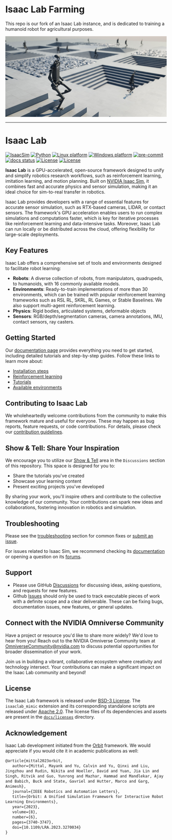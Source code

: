 # Isaac Lab Farming

This repo is our fork of an Isaac Lab instance, and is dedicated to training a humanoid robot for agricultural purposes.

![Isaac Lab](docs/source/_static/isaaclab.jpg)

---

# Isaac Lab

[![IsaacSim](https://img.shields.io/badge/IsaacSim-4.5.0-silver.svg)](https://docs.isaacsim.omniverse.nvidia.com/latest/index.html)
[![Python](https://img.shields.io/badge/python-3.10-blue.svg)](https://docs.python.org/3/whatsnew/3.10.html)
[![Linux platform](https://img.shields.io/badge/platform-linux--64-orange.svg)](https://releases.ubuntu.com/20.04/)
[![Windows platform](https://img.shields.io/badge/platform-windows--64-orange.svg)](https://www.microsoft.com/en-us/)
[![pre-commit](https://img.shields.io/github/actions/workflow/status/isaac-sim/IsaacLab/pre-commit.yaml?logo=pre-commit&logoColor=white&label=pre-commit&color=brightgreen)](https://github.com/isaac-sim/IsaacLab/actions/workflows/pre-commit.yaml)
[![docs status](https://img.shields.io/github/actions/workflow/status/isaac-sim/IsaacLab/docs.yaml?label=docs&color=brightgreen)](https://github.com/isaac-sim/IsaacLab/actions/workflows/docs.yaml)
[![License](https://img.shields.io/badge/license-BSD--3-yellow.svg)](https://opensource.org/licenses/BSD-3-Clause)
[![License](https://img.shields.io/badge/license-Apache--2.0-yellow.svg)](https://opensource.org/license/apache-2-0)


**Isaac Lab** is a GPU-accelerated, open-source framework designed to unify and simplify robotics research workflows, such as reinforcement learning, imitation learning, and motion planning. Built on [NVIDIA Isaac Sim](https://docs.isaacsim.omniverse.nvidia.com/latest/index.html), it combines fast and accurate physics and sensor simulation, making it an ideal choice for sim-to-real transfer in robotics.

Isaac Lab provides developers with a range of essential features for accurate sensor simulation, such as RTX-based cameras, LIDAR, or contact sensors. The framework's GPU acceleration enables users to run complex simulations and computations faster, which is key for iterative processes like reinforcement learning and data-intensive tasks. Moreover, Isaac Lab can run locally or be distributed across the cloud, offering flexibility for large-scale deployments.

## Key Features

Isaac Lab offers a comprehensive set of tools and environments designed to facilitate robot learning:
- **Robots**: A diverse collection of robots, from manipulators, quadrupeds, to humanoids, with 16 commonly available models.
- **Environments**: Ready-to-train implementations of more than 30 environments, which can be trained with popular reinforcement learning frameworks such as RSL RL, SKRL, RL Games, or Stable Baselines. We also support multi-agent reinforcement learning.
- **Physics**: Rigid bodies, articulated systems, deformable objects
- **Sensors**: RGB/depth/segmentation cameras, camera annotations, IMU, contact sensors, ray casters.


## Getting Started

Our [documentation page](https://isaac-sim.github.io/IsaacLab) provides everything you need to get started, including detailed tutorials and step-by-step guides. Follow these links to learn more about:

- [Installation steps](https://isaac-sim.github.io/IsaacLab/main/source/setup/installation/index.html#local-installation)
- [Reinforcement learning](https://isaac-sim.github.io/IsaacLab/main/source/overview/reinforcement-learning/rl_existing_scripts.html)
- [Tutorials](https://isaac-sim.github.io/IsaacLab/main/source/tutorials/index.html)
- [Available environments](https://isaac-sim.github.io/IsaacLab/main/source/overview/environments.html)


## Contributing to Isaac Lab

We wholeheartedly welcome contributions from the community to make this framework mature and useful for everyone.
These may happen as bug reports, feature requests, or code contributions. For details, please check our
[contribution guidelines](https://isaac-sim.github.io/IsaacLab/main/source/refs/contributing.html).

## Show & Tell: Share Your Inspiration

We encourage you to utilize our [Show & Tell](https://github.com/isaac-sim/IsaacLab/discussions/categories/show-and-tell) area in the
`Discussions` section of this repository. This space is designed for you to:

* Share the tutorials you've created
* Showcase your learning content
* Present exciting projects you've developed

By sharing your work, you'll inspire others and contribute to the collective knowledge
of our community. Your contributions can spark new ideas and collaborations, fostering
innovation in robotics and simulation.

## Troubleshooting

Please see the [troubleshooting](https://isaac-sim.github.io/IsaacLab/main/source/refs/troubleshooting.html) section for
common fixes or [submit an issue](https://github.com/isaac-sim/IsaacLab/issues).

For issues related to Isaac Sim, we recommend checking its [documentation](https://docs.omniverse.nvidia.com/app_isaacsim/app_isaacsim/overview.html)
or opening a question on its [forums](https://forums.developer.nvidia.com/c/agx-autonomous-machines/isaac/67).

## Support

* Please use GitHub [Discussions](https://github.com/isaac-sim/IsaacLab/discussions) for discussing ideas, asking questions, and requests for new features.
* Github [Issues](https://github.com/isaac-sim/IsaacLab/issues) should only be used to track executable pieces of work with a definite scope and a clear deliverable. These can be fixing bugs, documentation issues, new features, or general updates.

## Connect with the NVIDIA Omniverse Community

Have a project or resource you'd like to share more widely? We'd love to hear from you! Reach out to the
NVIDIA Omniverse Community team at OmniverseCommunity@nvidia.com to discuss potential opportunities
for broader dissemination of your work.

Join us in building a vibrant, collaborative ecosystem where creativity and technology intersect. Your
contributions can make a significant impact on the Isaac Lab community and beyond!

## License

The Isaac Lab framework is released under [BSD-3 License](LICENSE). The `isaaclab_mimic` extension and its corresponding standalone scripts are released under [Apache 2.0](LICENSE-mimic). The license files of its dependencies and assets are present in the [`docs/licenses`](docs/licenses) directory.

## Acknowledgement

Isaac Lab development initiated from the [Orbit](https://isaac-orbit.github.io/) framework. We would appreciate if you would cite it in academic publications as well:

```
@article{mittal2023orbit,
   author={Mittal, Mayank and Yu, Calvin and Yu, Qinxi and Liu, Jingzhou and Rudin, Nikita and Hoeller, David and Yuan, Jia Lin and Singh, Ritvik and Guo, Yunrong and Mazhar, Hammad and Mandlekar, Ajay and Babich, Buck and State, Gavriel and Hutter, Marco and Garg, Animesh},
   journal={IEEE Robotics and Automation Letters},
   title={Orbit: A Unified Simulation Framework for Interactive Robot Learning Environments},
   year={2023},
   volume={8},
   number={6},
   pages={3740-3747},
   doi={10.1109/LRA.2023.3270034}
}
```
